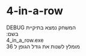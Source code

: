 # 4-in-a-row
DEBUG המשחק נמצא בתיקיית
</br>
:בשם
</br>
4_in_a_row.exe
</br>
מומלץ לשנות את גודל הגופן ל 36
